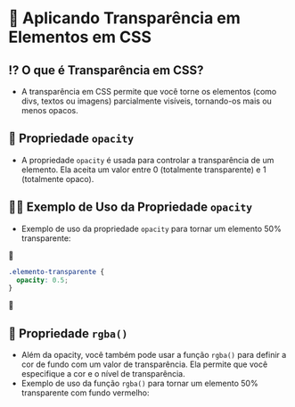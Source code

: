 # 🙈 Aplicando Transparência em Elementos em CSS

## ⁉ O que é Transparência em CSS?
- A transparência em CSS permite que você torne os elementos (como divs, textos ou imagens) parcialmente visíveis, tornando-os mais ou menos opacos.

## 🧩 Propriedade `opacity`
- A propriedade `opacity` é usada para controlar a transparência de um elemento. Ela aceita um valor entre 0 (totalmente transparente) e 1 (totalmente opaco).

## 👩‍🏫 Exemplo de Uso da Propriedade `opacity`
- Exemplo de uso da propriedade `opacity` para tornar um elemento 50% transparente:

📌
  ```css
  .elemento-transparente {
    opacity: 0.5;
  }
   ```
📌

## 🧩 Propriedade `rgba()`
- Além da opacity, você também pode usar a função `rgba()` para definir a cor de fundo com um valor de transparência. Ela permite que você especifique a cor e o nível de transparência.
- Exemplo de uso da função `rgba()` para tornar um elemento 50% transparente com fundo vermelho:
